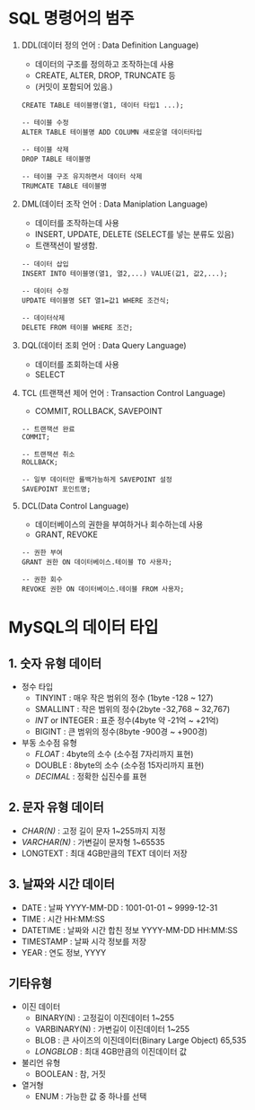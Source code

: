 # SQL 명령어의 범주

1. DDL(데이터 정의 언어 : Data Definition Language)
    - 데이터의 구조를 정의하고 조작하는데 사용
    - CREATE, ALTER, DROP, TRUNCATE 등
    - (커밋이 포함되어 있음.)
    ```
    CREATE TABLE 테이블명(열1, 데이터 타입1 ...);

    -- 테이블 수정
    ALTER TABLE 테이블명 ADD COLUMN 새로운열 데이터타입

    -- 테이블 삭제
    DROP TABLE 테이블명

    -- 테이블 구조 유지하면서 데이터 삭제
    TRUMCATE TABLE 테이블명
    ```

2. DML(데이터 조작 언어 : Data Maniplation Language)
    - 데이터를 조작하는데 사용
    - INSERT, UPDATE, DELETE (SELECT를 넣는 분류도 있음)
    - 트랜잭션이 발생함.
    ```
    -- 데이터 삽입
    INSERT INTO 테이블명(열1, 열2,...) VALUE(값1, 값2,...);

    -- 데이터 수정
    UPDATE 테이블명 SET 열1=값1 WHERE 조건식;

    -- 데이터삭제
    DELETE FROM 테이블 WHERE 조건;
    ```

3. DQL(데이터 조회 언어 : Data Query Language)
    - 데이터를 조회하는데 사용
    - SELECT

4. TCL (트랜잭션 제어 언어 : Transaction Control Language)
    - COMMIT, ROLLBACK, SAVEPOINT
    ```
    -- 트랜잭션 완료
    COMMIT;

    -- 트랜잭션 취소
    ROLLBACK;

    -- 일부 데이터만 롤백가능하게 SAVEPOINT 설정
    SAVEPOINT 포인트명;
    ```

5. DCL(Data Control Language)
    - 데이터베이스의 권한을 부여하거나 회수하는데 사용
    - GRANT, REVOKE
    ```
    -- 권한 부여
    GRANT 권한 ON 데이터베이스.테이블 TO 사용자;

    -- 권한 회수
    REVOKE 권한 ON 데이터베이스.테이블 FROM 사용자;
    ```

# MySQL의 데이터 타입

## 1. 숫자 유형 데이터
- 정수 타입
    - TINYINT : 매우 작은 범위의 정수 (1byte -128 ~ 127)
    - SMALLINT : 작은 범위의 정수(2byte -32,768 ~ 32,767)
    - *INT* or INTEGER : 표준 정수(4byte 약 -21억 ~ +21억)
    - BIGINT : 큰 범위의 정수(8byte -900경 ~ +900경)
- 부동 소수점 유형
    - *FLOAT* : 4byte의 소수 (소수점 7자리까지 표현)
    - DOUBLE : 8byte의 소수 (소수점 15자리까지 표현)
    - *DECIMAL* : 정확한 십진수를 표현

## 2. 문자 유형 데이터
- *CHAR(N)* : 고정 길이 문자 1~255까지 지정
- *VARCHAR(N)* : 가변길이 문자형 1~65535
- LONGTEXT : 최대 4GB만큼의 TEXT 데이터 저장

## 3. 날짜와 시간 데이터
- DATE : 날짜 YYYY-MM-DD : 1001-01-01 ~ 9999-12-31
- TIME : 시간 HH:MM:SS
- DATETIME : 날짜와 시간 합친 정보 YYYY-MM-DD HH:MM:SS
- TIMESTAMP : 날짜 시각 정보를 저장
- YEAR : 연도 정보, YYYY

## 기타유형
- 이진 데이터
    - BINARY(N) : 고정길이 이진데이터 1~255
    - VARBINARY(N) : 가변길이 이진데이터 1~255
    - BLOB : 큰 사이즈의 이진데이터(Binary Large Object) 65,535
    - *LONGBLOB* : 최대 4GB만큼의 이진데이터 값
- 불리언 유형
    - BOOLEAN : 참, 거짓
- 열거형
    - ENUM : 가능한 값 중 하나를 선택